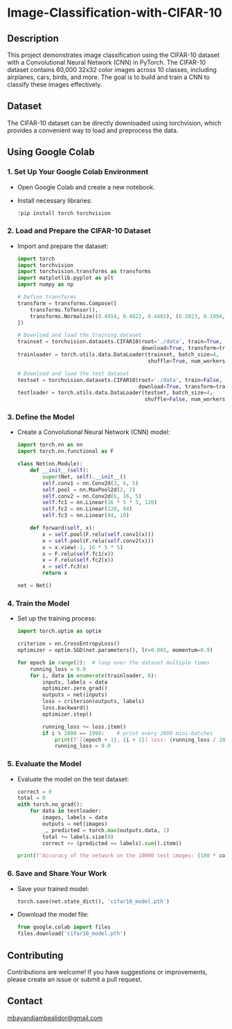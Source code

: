 # Image-Classification-with-CIFAR-10

## Description

This project demonstrates image classification using the CIFAR-10 dataset with a Convolutional Neural Network (CNN) in PyTorch. The CIFAR-10 dataset contains 60,000 32x32 color images across 10 classes, including airplanes, cars, birds, and more. The goal is to build and train a CNN to classify these images effectively.

## Dataset

The CIFAR-10 dataset can be directly downloaded using torchvision, which provides a convenient way to load and preprocess the data.

## Using Google Colab

### 1. Set Up Your Google Colab Environment

- Open Google Colab and create a new notebook.
- Install necessary libraries:

    ```python
    !pip install torch torchvision
    ```

### 2. Load and Prepare the CIFAR-10 Dataset

- Import and prepare the dataset:

    ```python
    import torch
    import torchvision
    import torchvision.transforms as transforms
    import matplotlib.pyplot as plt
    import numpy as np

    # Define transforms
    transform = transforms.Compose([
        transforms.ToTensor(),
        transforms.Normalize((0.4914, 0.4822, 0.4465), (0.2023, 0.1994, 0.2010))
    ])

    # Download and load the training dataset
    trainset = torchvision.datasets.CIFAR10(root='./data', train=True,
                                            download=True, transform=transform)
    trainloader = torch.utils.data.DataLoader(trainset, batch_size=4,
                                              shuffle=True, num_workers=2)

    # Download and load the test dataset
    testset = torchvision.datasets.CIFAR10(root='./data', train=False,
                                           download=True, transform=transform)
    testloader = torch.utils.data.DataLoader(testset, batch_size=4,
                                             shuffle=False, num_workers=2)
    ```

### 3. Define the Model

- Create a Convolutional Neural Network (CNN) model:

    ```python
    import torch.nn as nn
    import torch.nn.functional as F

    class Net(nn.Module):
        def __init__(self):
            super(Net, self).__init__()
            self.conv1 = nn.Conv2d(3, 6, 5)
            self.pool = nn.MaxPool2d(2, 2)
            self.conv2 = nn.Conv2d(6, 16, 5)
            self.fc1 = nn.Linear(16 * 5 * 5, 120)
            self.fc2 = nn.Linear(120, 84)
            self.fc3 = nn.Linear(84, 10)

        def forward(self, x):
            x = self.pool(F.relu(self.conv1(x)))
            x = self.pool(F.relu(self.conv2(x)))
            x = x.view(-1, 16 * 5 * 5)
            x = F.relu(self.fc1(x))
            x = F.relu(self.fc2(x))
            x = self.fc3(x)
            return x

    net = Net()
    ```

### 4. Train the Model

- Set up the training process:

    ```python
    import torch.optim as optim

    criterion = nn.CrossEntropyLoss()
    optimizer = optim.SGD(net.parameters(), lr=0.001, momentum=0.9)

    for epoch in range(2):  # loop over the dataset multiple times
        running_loss = 0.0
        for i, data in enumerate(trainloader, 0):
            inputs, labels = data
            optimizer.zero_grad()
            outputs = net(inputs)
            loss = criterion(outputs, labels)
            loss.backward()
            optimizer.step()

            running_loss += loss.item()
            if i % 2000 == 1999:    # print every 2000 mini-batches
                print(f'[{epoch + 1}, {i + 1}] loss: {running_loss / 2000:.3f}')
                running_loss = 0.0
    ```

### 5. Evaluate the Model

- Evaluate the model on the test dataset:

    ```python
    correct = 0
    total = 0
    with torch.no_grad():
        for data in testloader:
            images, labels = data
            outputs = net(images)
            _, predicted = torch.max(outputs.data, 1)
            total += labels.size(0)
            correct += (predicted == labels).sum().item()

    print(f'Accuracy of the network on the 10000 test images: {100 * correct // total}%')
    ```

### 6. Save and Share Your Work

- Save your trained model:

    ```python
    torch.save(net.state_dict(), 'cifar10_model.pth')
    ```

- Download the model file:

    ```python
    from google.colab import files
    files.download('cifar10_model.pth')
    ```

## Contributing

Contributions are welcome! If you have suggestions or improvements, please create an issue or submit a pull request.

## Contact
mbayandjambealidor@gmail.com

